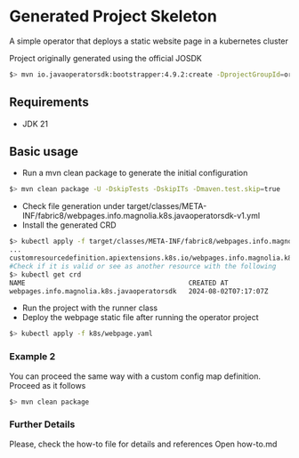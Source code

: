 # Generated Project Skeleton

A simple operator that deploys a static website page in a kubernetes cluster

Project originally generated using the official JOSDK

```bash
$> mvn io.javaoperatorsdk:bootstrapper:4.9.2:create -DprojectGroupId=org.acme -DprojectArtifactId=getting-started
```

## Requirements

- JDK 21

## Basic usage

- Run a mvn clean package to generate the initial configuration

```bash
$> mvn clean package -U -DskipTests -DskipITs -Dmaven.test.skip=true
```

- Check file generation under target/classes/META-INF/fabric8/webpages.info.magnolia.k8s.javaoperatorsdk-v1.yml
- Install the generated CRD

```bash
$> kubectl apply -f target/classes/META-INF/fabric8/webpages.info.magnolia.k8s.javaoperatorsdk-v1.yml
...
customresourcedefinition.apiextensions.k8s.io/webpages.info.magnolia.k8s.javaoperatorsdk created
#Check if it is valid or see as another resource with the following 
$> kubectl get crd
NAME                                         CREATED AT
webpages.info.magnolia.k8s.javaoperatorsdk   2024-08-02T07:17:07Z
```

- Run the project with the runner class
- Deploy the webpage static file after running the operator project

```bash
$> kubectl apply -f k8s/webpage.yaml
```

### Example 2

You can proceed the same way with a custom config map definition. Proceed as it follows

```bash
$> mvn clean package

```


### Further Details

Please, check the how-to file for details and references
Open how-to.md



